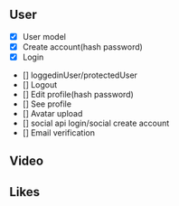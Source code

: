 ## User

- [x] User model
- [x] Create account(hash password)
- [x] Login
- [] loggedinUser/protectedUser
- [] Logout
- [] Edit profile(hash password)
- [] See profile
- [] Avatar upload
- [] social api login/social create account
- [] Email verification

## Video

## Likes
